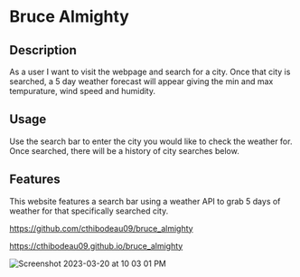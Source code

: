 # Bruce Almighty

## Description
As a user I want to visit the webpage and search for a city. Once that city is searched, a 5 day weather forecast will appear giving the min and max tempurature, wind speed and humidity.

## Usage
Use the search bar to enter the city you would like to check the weather for. Once searched, there will be a history of city searches below.

## Features
This website features a search bar using a weather API to grab 5 days of weather for that specifically searched city.

https://github.com/cthibodeau09/bruce_almighty

https://cthibodeau09.github.io/bruce_almighty

![Screenshot 2023-03-20 at 10 03 01 PM](https://user-images.githubusercontent.com/123329107/226502572-159b9a2e-c2ec-4ee7-9f1c-43ef05a76699.png)
